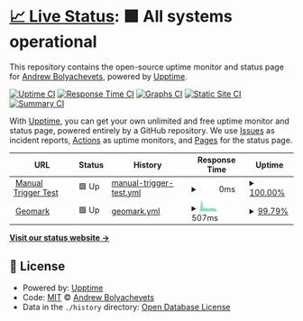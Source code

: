 # [📈 Live Status](https://bolyachevets.github.io/upptime): <!--live status--> **🟩 All systems operational**

This repository contains the open-source uptime monitor and status page for [Andrew Bolyachevets](https://bolyachevets.github.io/upptime), powered by [Upptime](https://github.com/upptime/upptime).

[![Uptime CI](https://github.com/bolyachevets/upptime/workflows/Uptime%20CI/badge.svg)](https://github.com/bolyachevets/upptime/actions?query=workflow%3A%22Uptime+CI%22)
[![Response Time CI](https://github.com/bolyachevets/upptime/workflows/Response%20Time%20CI/badge.svg)](https://github.com/bolyachevets/upptime/actions?query=workflow%3A%22Response+Time+CI%22)
[![Graphs CI](https://github.com/bolyachevets/upptime/workflows/Graphs%20CI/badge.svg)](https://github.com/bolyachevets/upptime/actions?query=workflow%3A%22Graphs+CI%22)
[![Static Site CI](https://github.com/bolyachevets/upptime/workflows/Static%20Site%20CI/badge.svg)](https://github.com/bolyachevets/upptime/actions?query=workflow%3A%22Static+Site+CI%22)
[![Summary CI](https://github.com/bolyachevets/upptime/workflows/Summary%20CI/badge.svg)](https://github.com/bolyachevets/upptime/actions?query=workflow%3A%22Summary+CI%22)

With [Upptime](https://upptime.js.org), you can get your own unlimited and free uptime monitor and status page, powered entirely by a GitHub repository. We use [Issues](https://github.com/bolyachevets/upptime/issues) as incident reports, [Actions](https://github.com/bolyachevets/upptime/actions) as uptime monitors, and [Pages](https://bolyachevets.github.io/upptime) for the status page.

<!--start: status pages-->
<!-- This summary is generated by Upptime (https://github.com/upptime/upptime) -->
<!-- Do not edit this manually, your changes will be overwritten -->
<!-- prettier-ignore -->
| URL | Status | History | Response Time | Uptime |
| --- | ------ | ------- | ------------- | ------ |
| <img alt="" src="https://icons.duckduckgo.com/ip3/null.ico" height="13"> [Manual Trigger Test](none) | 🟩 Up | [manual-trigger-test.yml](https://github.com/bolyachevets/upptime/commits/HEAD/history/manual-trigger-test.yml) | <details><summary><img alt="Response time graph" src="./graphs/manual-trigger-test/response-time-week.png" height="20"> 0ms</summary><br><a href="https://bolyachevets.github.io/upptime/history/manual-trigger-test"><img alt="Response time 0" src="https://img.shields.io/endpoint?url=https%3A%2F%2Fraw.githubusercontent.com%2Fbolyachevets%2Fupptime%2FHEAD%2Fapi%2Fmanual-trigger-test%2Fresponse-time.json"></a><br><a href="https://bolyachevets.github.io/upptime/history/manual-trigger-test"><img alt="24-hour response time 0" src="https://img.shields.io/endpoint?url=https%3A%2F%2Fraw.githubusercontent.com%2Fbolyachevets%2Fupptime%2FHEAD%2Fapi%2Fmanual-trigger-test%2Fresponse-time-day.json"></a><br><a href="https://bolyachevets.github.io/upptime/history/manual-trigger-test"><img alt="7-day response time 0" src="https://img.shields.io/endpoint?url=https%3A%2F%2Fraw.githubusercontent.com%2Fbolyachevets%2Fupptime%2FHEAD%2Fapi%2Fmanual-trigger-test%2Fresponse-time-week.json"></a><br><a href="https://bolyachevets.github.io/upptime/history/manual-trigger-test"><img alt="30-day response time 0" src="https://img.shields.io/endpoint?url=https%3A%2F%2Fraw.githubusercontent.com%2Fbolyachevets%2Fupptime%2FHEAD%2Fapi%2Fmanual-trigger-test%2Fresponse-time-month.json"></a><br><a href="https://bolyachevets.github.io/upptime/history/manual-trigger-test"><img alt="1-year response time 0" src="https://img.shields.io/endpoint?url=https%3A%2F%2Fraw.githubusercontent.com%2Fbolyachevets%2Fupptime%2FHEAD%2Fapi%2Fmanual-trigger-test%2Fresponse-time-year.json"></a></details> | <details><summary><a href="https://bolyachevets.github.io/upptime/history/manual-trigger-test">100.00%</a></summary><a href="https://bolyachevets.github.io/upptime/history/manual-trigger-test"><img alt="All-time uptime 99.90%" src="https://img.shields.io/endpoint?url=https%3A%2F%2Fraw.githubusercontent.com%2Fbolyachevets%2Fupptime%2FHEAD%2Fapi%2Fmanual-trigger-test%2Fuptime.json"></a><br><a href="https://bolyachevets.github.io/upptime/history/manual-trigger-test"><img alt="24-hour uptime 100.00%" src="https://img.shields.io/endpoint?url=https%3A%2F%2Fraw.githubusercontent.com%2Fbolyachevets%2Fupptime%2FHEAD%2Fapi%2Fmanual-trigger-test%2Fuptime-day.json"></a><br><a href="https://bolyachevets.github.io/upptime/history/manual-trigger-test"><img alt="7-day uptime 100.00%" src="https://img.shields.io/endpoint?url=https%3A%2F%2Fraw.githubusercontent.com%2Fbolyachevets%2Fupptime%2FHEAD%2Fapi%2Fmanual-trigger-test%2Fuptime-week.json"></a><br><a href="https://bolyachevets.github.io/upptime/history/manual-trigger-test"><img alt="30-day uptime 100.00%" src="https://img.shields.io/endpoint?url=https%3A%2F%2Fraw.githubusercontent.com%2Fbolyachevets%2Fupptime%2FHEAD%2Fapi%2Fmanual-trigger-test%2Fuptime-month.json"></a><br><a href="https://bolyachevets.github.io/upptime/history/manual-trigger-test"><img alt="1-year uptime 99.90%" src="https://img.shields.io/endpoint?url=https%3A%2F%2Fraw.githubusercontent.com%2Fbolyachevets%2Fupptime%2FHEAD%2Fapi%2Fmanual-trigger-test%2Fuptime-year.json"></a></details>
| <img alt="" src="https://icons.duckduckgo.com/ip3/apps.gov.bc.ca.ico" height="13"> [Geomark](https://apps.gov.bc.ca/pub/geomark/overview) | 🟩 Up | [geomark.yml](https://github.com/bolyachevets/upptime/commits/HEAD/history/geomark.yml) | <details><summary><img alt="Response time graph" src="./graphs/geomark/response-time-week.png" height="20"> 507ms</summary><br><a href="https://bolyachevets.github.io/upptime/history/geomark"><img alt="Response time 595" src="https://img.shields.io/endpoint?url=https%3A%2F%2Fraw.githubusercontent.com%2Fbolyachevets%2Fupptime%2FHEAD%2Fapi%2Fgeomark%2Fresponse-time.json"></a><br><a href="https://bolyachevets.github.io/upptime/history/geomark"><img alt="24-hour response time 244" src="https://img.shields.io/endpoint?url=https%3A%2F%2Fraw.githubusercontent.com%2Fbolyachevets%2Fupptime%2FHEAD%2Fapi%2Fgeomark%2Fresponse-time-day.json"></a><br><a href="https://bolyachevets.github.io/upptime/history/geomark"><img alt="7-day response time 507" src="https://img.shields.io/endpoint?url=https%3A%2F%2Fraw.githubusercontent.com%2Fbolyachevets%2Fupptime%2FHEAD%2Fapi%2Fgeomark%2Fresponse-time-week.json"></a><br><a href="https://bolyachevets.github.io/upptime/history/geomark"><img alt="30-day response time 1073" src="https://img.shields.io/endpoint?url=https%3A%2F%2Fraw.githubusercontent.com%2Fbolyachevets%2Fupptime%2FHEAD%2Fapi%2Fgeomark%2Fresponse-time-month.json"></a><br><a href="https://bolyachevets.github.io/upptime/history/geomark"><img alt="1-year response time 595" src="https://img.shields.io/endpoint?url=https%3A%2F%2Fraw.githubusercontent.com%2Fbolyachevets%2Fupptime%2FHEAD%2Fapi%2Fgeomark%2Fresponse-time-year.json"></a></details> | <details><summary><a href="https://bolyachevets.github.io/upptime/history/geomark">99.79%</a></summary><a href="https://bolyachevets.github.io/upptime/history/geomark"><img alt="All-time uptime 99.49%" src="https://img.shields.io/endpoint?url=https%3A%2F%2Fraw.githubusercontent.com%2Fbolyachevets%2Fupptime%2FHEAD%2Fapi%2Fgeomark%2Fuptime.json"></a><br><a href="https://bolyachevets.github.io/upptime/history/geomark"><img alt="24-hour uptime 98.53%" src="https://img.shields.io/endpoint?url=https%3A%2F%2Fraw.githubusercontent.com%2Fbolyachevets%2Fupptime%2FHEAD%2Fapi%2Fgeomark%2Fuptime-day.json"></a><br><a href="https://bolyachevets.github.io/upptime/history/geomark"><img alt="7-day uptime 99.79%" src="https://img.shields.io/endpoint?url=https%3A%2F%2Fraw.githubusercontent.com%2Fbolyachevets%2Fupptime%2FHEAD%2Fapi%2Fgeomark%2Fuptime-week.json"></a><br><a href="https://bolyachevets.github.io/upptime/history/geomark"><img alt="30-day uptime 99.78%" src="https://img.shields.io/endpoint?url=https%3A%2F%2Fraw.githubusercontent.com%2Fbolyachevets%2Fupptime%2FHEAD%2Fapi%2Fgeomark%2Fuptime-month.json"></a><br><a href="https://bolyachevets.github.io/upptime/history/geomark"><img alt="1-year uptime 99.49%" src="https://img.shields.io/endpoint?url=https%3A%2F%2Fraw.githubusercontent.com%2Fbolyachevets%2Fupptime%2FHEAD%2Fapi%2Fgeomark%2Fuptime-year.json"></a></details>

<!--end: status pages-->

[**Visit our status website →**](https://bolyachevets.github.io/upptime)

## 📄 License

- Powered by: [Upptime](https://github.com/upptime/upptime)
- Code: [MIT](./LICENSE) © [Andrew Bolyachevets](https://bolyachevets.github.io/upptime)
- Data in the `./history` directory: [Open Database License](https://opendatacommons.org/licenses/odbl/1-0/)
